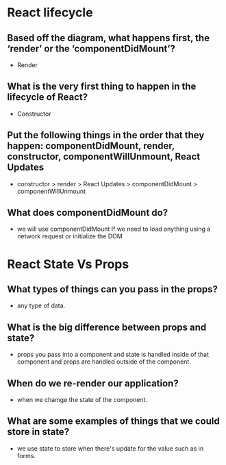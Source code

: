 # React lifecycle
## Based off the diagram, what happens first, the ‘render’ or the ‘componentDidMount’?
* Render  

## What is the very first thing to happen in the lifecycle of React?
* Constructor  

## Put the following things in the order that they happen: componentDidMount, render, constructor, componentWillUnmount, React Updates
* constructor > render > React Updates > componentDidMount > componentWillUnmount  

## What does componentDidMount do?
* we will use componentDidMount If we need to load anything using a network request or initialize the DOM  

# React State Vs Props
## What types of things can you pass in the props?
* any type of data.  

## What is the big difference between props and state?
* props you pass into a component and state is handled inside of that component and props are handled outside of the component.  

## When do we re-render our application?
* when we chamge the state of the component.

## What are some examples of things that we could store in state?
* we use state to store when there's update for the value such as in forms.